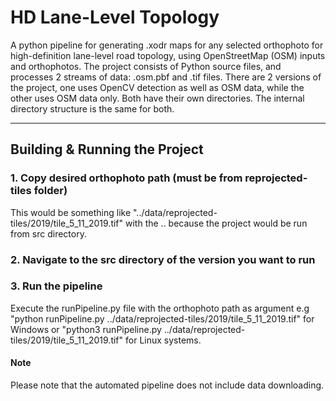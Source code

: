 # HD Lane-Level Topology

A python pipeline for generating .xodr maps for any selected orthophoto for high-definition lane-level road topology, using OpenStreetMap (OSM) inputs and orthophotos. The project consists of Python source files, and processes 2 streams of data: .osm.pbf and .tif files.
There are 2 versions of the project, one uses OpenCV detection as well as OSM data, while the other uses OSM data only. Both have their own directories. The internal directory structure is the same for both.

---

## Building & Running the Project

### 1. Copy desired orthophoto path (must be from reprojected-tiles folder)  
This would be something like "../data/reprojected-tiles/2019/tile_5_11_2019.tif" with the .. because the project would be run from src directory.

### 2. Navigate to the src directory of the version you want to run

### 3. Run the pipeline
Execute the runPipeline.py file with the orthophoto path as argument e.g "python runPipeline.py ../data/reprojected-tiles/2019/tile_5_11_2019.tif" for Windows or "python3 runPipeline.py ../data/reprojected-tiles/2019/tile_5_11_2019.tif" for Linux systems.

#### Note
Please note that the automated pipeline does not include data downloading.
